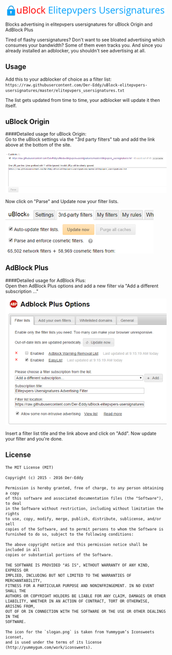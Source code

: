 ![Slogan](img/slogan.png)

Blocks advertising in elitepvpers usersignatures for uBlock Origin and AdBlock Plus

Tired of flashy usersignatures? Don't want to see bloated advertising which consumes your bandwidth? Some of them even tracks you. And since you already installed an adblocker, you shouldn't see advertising at all.

Usage
-------------
Add this to your adblocker of choice as a filter list:  
`https://raw.githubusercontent.com/Der-Eddy/uBlock-elitepvpers-usersignatures/master/elitepvpers_usersignatures.txt`  

The list gets updated from time to time, your adblocker will update it then itself.


uBlock Origin
-------------
####Detailed usage for uBlock Origin:  
Go to the uBlock settings via the "3rd party filters" tab and add the link above at the bottom of the site.

![Adding the link](img/uBlock1.png)

Now click on "Parse" and Update now your filter lists.

![Updating filter lists](img/uBlock2.png)


AdBlock Plus
-------------
####Detailed usage for AdBlock Plus:  
Open then AdBlock Plus options and add a new filter via "Add a different subscription ..."

![Adblock Plus Interface](img/abp1.png)

Insert a filter list title and the link above and click on "Add". Now update your filter and you're done.


License
-------------

    The MIT License (MIT)

    Copyright (c) 2015 - 2016 Der-Eddy

    Permission is hereby granted, free of charge, to any person obtaining a copy
    of this software and associated documentation files (the "Software"), to deal
    in the Software without restriction, including without limitation the rights
    to use, copy, modify, merge, publish, distribute, sublicense, and/or sell
    copies of the Software, and to permit persons to whom the Software is
    furnished to do so, subject to the following conditions:

    The above copyright notice and this permission notice shall be included in all
    copies or substantial portions of the Software.

    THE SOFTWARE IS PROVIDED "AS IS", WITHOUT WARRANTY OF ANY KIND, EXPRESS OR
    IMPLIED, INCLUDING BUT NOT LIMITED TO THE WARRANTIES OF MERCHANTABILITY,
    FITNESS FOR A PARTICULAR PURPOSE AND NONINFRINGEMENT. IN NO EVENT SHALL THE
    AUTHORS OR COPYRIGHT HOLDERS BE LIABLE FOR ANY CLAIM, DAMAGES OR OTHER
    LIABILITY, WHETHER IN AN ACTION OF CONTRACT, TORT OR OTHERWISE, ARISING FROM,
    OUT OF OR IN CONNECTION WITH THE SOFTWARE OR THE USE OR OTHER DEALINGS IN THE
    SOFTWARE.

    The icon for the `slogan.png` is taken from Yummygum’s Iconsweets iconset,
    and is used under the terms of its license (http://yummygum.com/work/iconsweets).
